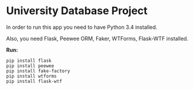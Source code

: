 # University Database Project

In order to run this app you need to have Python 3.4 installed.

Also, you need Flask, Peewee ORM, Faker, WTForms, Flask-WTF installed. 

**Run:**
```
pip install flask
pip install peewee
pip install fake-factory
pip install wtforms
pip install flask-wtf
```
